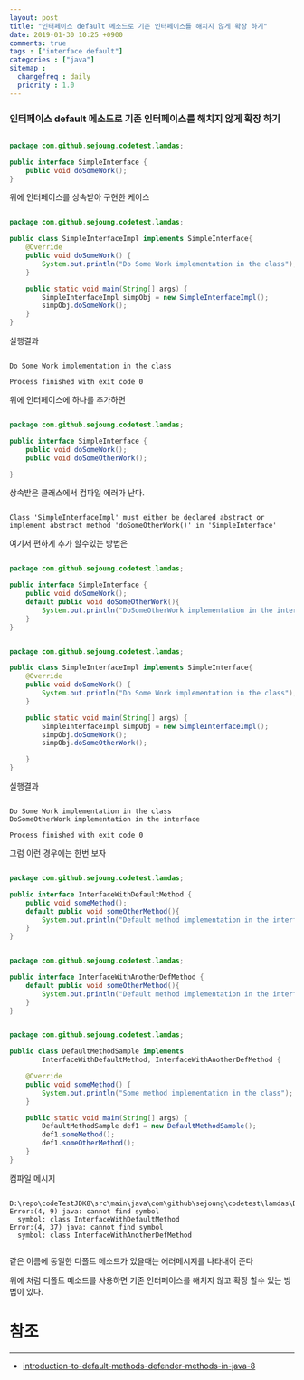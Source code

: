 ```yaml
---
layout: post
title: "인터페이스 default 메소드로 기존 인터페이스를 해치지 않게 확장 하기"
date: 2019-01-30 10:25 +0900
comments: true
tags : ["interface default"]
categories : ["java"]
sitemap :
  changefreq : daily
  priority : 1.0
---
```


### 인터페이스 default 메소드로 기존 인터페이스를 해치지 않게 확장 하기

```java

package com.github.sejoung.codetest.lamdas;

public interface SimpleInterface {
    public void doSomeWork();
}


```

위에 인터페이스를 상속받아 구현한 케이스

```java

package com.github.sejoung.codetest.lamdas;

public class SimpleInterfaceImpl implements SimpleInterface{
    @Override
    public void doSomeWork() {
        System.out.println("Do Some Work implementation in the class");
    }

    public static void main(String[] args) {
        SimpleInterfaceImpl simpObj = new SimpleInterfaceImpl();
        simpObj.doSomeWork();
    }
}

```
실행결과
```

Do Some Work implementation in the class

Process finished with exit code 0

```

위에 인터페이스에 하나를 추가하면

```java

package com.github.sejoung.codetest.lamdas;

public interface SimpleInterface {
    public void doSomeWork();
    public void doSomeOtherWork();

}


```

상속받은 클래스에서 컴파일 에러가 난다.

```

Class 'SimpleInterfaceImpl' must either be declared abstract or implement abstract method 'doSomeOtherWork()' in 'SimpleInterface'

```

여기서 편하게 추가 할수있는 방법은

```java

package com.github.sejoung.codetest.lamdas;

public interface SimpleInterface {
    public void doSomeWork();
    default public void doSomeOtherWork(){
        System.out.println("DoSomeOtherWork implementation in the interface");
    }
}


```

```java

package com.github.sejoung.codetest.lamdas;

public class SimpleInterfaceImpl implements SimpleInterface{
    @Override
    public void doSomeWork() {
        System.out.println("Do Some Work implementation in the class");
    }

    public static void main(String[] args) {
        SimpleInterfaceImpl simpObj = new SimpleInterfaceImpl();
        simpObj.doSomeWork();
        simpObj.doSomeOtherWork();

    }
}

```
실행결과
```

Do Some Work implementation in the class
DoSomeOtherWork implementation in the interface

Process finished with exit code 0

```

그럼 이런 경우에는 한번 보자

```java

package com.github.sejoung.codetest.lamdas;

public interface InterfaceWithDefaultMethod {
    public void someMethod();
    default public void someOtherMethod(){
        System.out.println("Default method implementation in the interface");
    }
}


```

```java

package com.github.sejoung.codetest.lamdas;

public interface InterfaceWithAnotherDefMethod {
    default public void someOtherMethod(){
        System.out.println("Default method implementation in the interface");
    }
}


```

```java

package com.github.sejoung.codetest.lamdas;

public class DefaultMethodSample implements
        InterfaceWithDefaultMethod, InterfaceWithAnotherDefMethod {

    @Override
    public void someMethod() {
        System.out.println("Some method implementation in the class");
    }

    public static void main(String[] args) {
        DefaultMethodSample def1 = new DefaultMethodSample();
        def1.someMethod();
        def1.someOtherMethod();
    }
}


```
컴파일 메시지
```

D:\repo\codeTestJDK8\src\main\java\com\github\sejoung\codetest\lamdas\DefaultMethodSample.java
Error:(4, 9) java: cannot find symbol
  symbol: class InterfaceWithDefaultMethod
Error:(4, 37) java: cannot find symbol
  symbol: class InterfaceWithAnotherDefMethod
  
```

같은 이름에 동일한 디폴트 메소드가 있을때는 에러메시지를 나타내어 준다

위에 처럼 디폴트 메소드를 사용하면 기존 인터페이스를 해치지 않고 확장 할수 있는 방법이 있다.

# 참조
-----
* [introduction-to-default-methods-defender-methods-in-java-8](https://sanaulla.info/2013/03/20/introduction-to-default-methods-defender-methods-in-java-8/)
